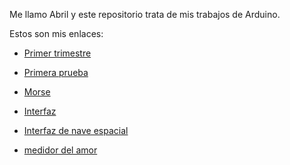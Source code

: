 Me llamo Abril y este repositorio trata de mis trabajos de Arduino.

Estos son mis enlaces:
 
- [Primer trimestre](https://github.com/jjksimp/1er-trimestre)

- [Primera prueba](https://github.com/jjksimp/arduino/blob/main/primera%20prueba.md)

- [Morse](https://github.com/jjksimp/arduino/blob/main/morse_3_abril_vitas.ino)

- [Interfaz](https://github.com/jjksimp/arduino/blob/main/interfaz.md)

- [Interfaz de nave espacial](https://github.com/jjksimp/arduino/blob/main/interfaz_de_nave_espacial2.ino)

- [medidor del amor](https://github.com/jjksimp/arduino/blob/main/MEDIDOR%20DEL%20AMOR.md)
